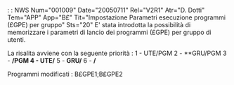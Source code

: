  :  : NWS Num="001009" Date="20050711" Rel="V2R1" Atr="D. Dotti" Tem="APP" App="B£" Tit="Impostazione Parametri esecuzione programmi (£GPE) per gruppo" Sts="20"
E' stata introdotta la possibilità di memorizzare i parametri di lancio dei programmi (£GPE) per gruppo di utenti.

La risalita avviene con la seguente priorità : 
1 - UTE/PGM
2 - **GRU/PGM
3 - **/PGM
4 - UTE/**
5 - **GRU/**
6 - **/**

Programmi modificati : 
B£GPE1;B£GPE2
